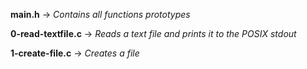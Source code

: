 **main.h** -> *Contains all functions prototypes*

**0-read-textfile.c** -> *Reads a text file and prints it to the POSIX stdout*

**1-create-file.c** -> *Creates a file*
